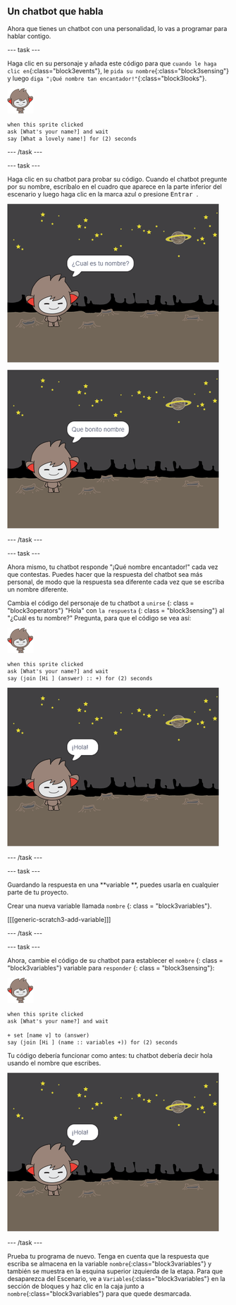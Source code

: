 ## Un chatbot que habla

Ahora que tienes un chatbot con una personalidad, lo vas a programar para hablar contigo.

\--- task \---

Haga clic en su personaje y añada este código para que `cuando le haga clic en`{:class="block3events"}, le `pida su nombre`{:class="block3sensing"} y luego `diga "¡Qué nombre tan encantador!"`{:class="block3looks"}.

![nano sprite](images/nano-sprite.png)

```blocks3
when this sprite clicked
ask [What's your name?] and wait
say [What a lovely name!] for (2) seconds
```

\--- /task \---

\--- task \---

Haga clic en su chatbot para probar su código. Cuando el chatbot pregunte por su nombre, escríbalo en el cuadro que aparece en la parte inferior del escenario y luego haga clic en la marca azul o presione <kbd> Entrar </kbd>.

![Probando una respuesta del ChatBot](images/chatbot-ask-test1.png)

![Probando una respuesta del ChatBot](images/chatbot-ask-test2.png)

\--- /task \---

\--- task \---

Ahora mismo, tu chatbot responde "¡Qué nombre encantador!" cada vez que contestas. Puedes hacer que la respuesta del chatbot sea más personal, de modo que la respuesta sea diferente cada vez que se escriba un nombre diferente.

Cambia el código del personaje de tu chatbot a ` unirse ` {: class = "block3operators"} "Hola" con `la respuesta` {: class = "block3sensing"} al "¿Cuál es tu nombre?" Pregunta, para que el código se vea así:

![nano sprite](images/nano-sprite.png)

```blocks3
when this sprite clicked
ask [What's your name?] and wait
say (join [Hi ] (answer) :: +) for (2) seconds
```

![Probando una respuesta personalizada](images/chatbot-answer-test.png)

\--- /task \---

\--- task \---

Guardando la respuesta en una **variable **, puedes usarla en cualquier parte de tu proyecto.

Crear una nueva variable llamada ` nombre ` {: class = "block3variables"}.

[[[generic-scratch3-add-variable]]]

\--- /task \---

\--- task \---

Ahora, cambie el código de su chatbot para establecer el ` nombre ` {: class = "block3variables"} variable para ` responder ` {: class = "block3sensing"}:

![nano sprite](images/nano-sprite.png)

```blocks3
when this sprite clicked
ask [What's your name?] and wait

+ set [name v] to (answer)
say (join [Hi ] (name :: variables +)) for (2) seconds
```

Tu código debería funcionar como antes: tu chatbot debería decir hola usando el nombre que escribes.

![Probando una respuesta personalizada](images/chatbot-answer-test.png)

\--- /task \---

Prueba tu programa de nuevo. Tenga en cuenta que la respuesta que escriba se almacena en la variable `nombre`{:class="block3variables"} y también se muestra en la esquina superior izquierda de la etapa. Para que desaparezca del Escenario, ve a `Variables`{:class="block3variables"} en la sección de bloques y haz clic en la caja junto a `nombre`{:class="block3variables"} para que quede desmarcada.